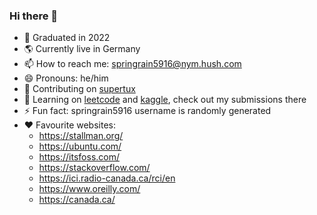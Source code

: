 ### Hi there 👋

- 🎉 Graduated in 2022
- 🌎 Currently live in Germany
- 📫 How to reach me: springrain5916@nym.hush.com 
- 😄 Pronouns: he/him
- 🔭 Contributing on [supertux](https://github.com/SuperTux/supertux)
- 🌱 Learning on [leetcode](https://leetcode.com/springrain5916/) and [kaggle](https://www.kaggle.com/springrain5916), check out my submissions there
- ⚡ Fun fact: springrain5916 username is randomly generated
- ❤️ Favourite websites:
  - https://stallman.org/
  - https://ubuntu.com/
  - https://itsfoss.com/
  - https://stackoverflow.com/
  - https://ici.radio-canada.ca/rci/en
  - https://www.oreilly.com/
  - https://canada.ca/
